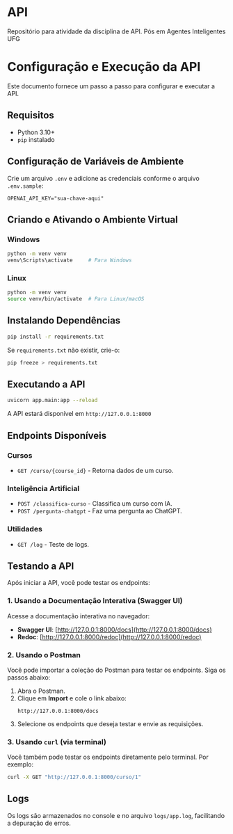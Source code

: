 # API
Repositório para atividade da disciplina de API. Pós em Agentes Inteligentes UFG

# **Configuração e Execução da API**

Este documento fornece um passo a passo para configurar e executar a API.

## **Requisitos**
- Python 3.10+
- `pip` instalado

## **Configuração de Variáveis de Ambiente**

Crie um arquivo `.env` e adicione as credenciais conforme o arquivo `.env.sample`:

```env
OPENAI_API_KEY="sua-chave-aqui"
```

## **Criando e Ativando o Ambiente Virtual**

### Windows
```bash
python -m venv venv
venv\Scripts\activate     # Para Windows
```

### Linux
```bash
python -m venv venv
source venv/bin/activate  # Para Linux/macOS
```

## **Instalando Dependências**

```bash
pip install -r requirements.txt
```

Se `requirements.txt` não existir, crie-o:

```bash
pip freeze > requirements.txt
```

## **Executando a API**

```bash
uvicorn app.main:app --reload
```

A API estará disponível em `http://127.0.0.1:8000`

## **Endpoints Disponíveis**

### **Cursos**
- `GET /curso/{course_id}` - Retorna dados de um curso.
  
### **Inteligência Artificial**
- `POST /classifica-curso` - Classifica um curso com IA.
- `POST /pergunta-chatgpt` - Faz uma pergunta ao ChatGPT.

### **Utilidades**
- `GET /log` - Teste de logs.

## **Testando a API**

Após iniciar a API, você pode testar os endpoints:

### **1. Usando a Documentação Interativa (Swagger UI)**
Acesse a documentação interativa no navegador:
- **Swagger UI**: [http://127.0.0.1:8000/docs](http://127.0.0.1:8000/docs)
- **Redoc**: [http://127.0.0.1:8000/redoc](http://127.0.0.1:8000/redoc)

### **2. Usando o Postman**
Você pode importar a coleção do Postman para testar os endpoints. Siga os passos abaixo:

1. Abra o Postman.
2. Clique em **Import** e cole o link abaixo:
   ```
   http://127.0.0.1:8000/docs
   ```
3. Selecione os endpoints que deseja testar e envie as requisições.

### **3. Usando `curl` (via terminal)**
Você também pode testar os endpoints diretamente pelo terminal. Por exemplo:

```bash
curl -X GET "http://127.0.0.1:8000/curso/1"
```

## **Logs**
Os logs são armazenados no console e no arquivo `logs/app.log`, facilitando a depuração de erros.